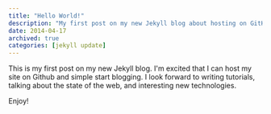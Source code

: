 ```yaml
---
title: "Hello World!"
description: "My first post on my new Jekyll blog about hosting on GitHub and starting to write about web development and new technologies."
date: 2014-04-17
archived: true
categories: [jekyll update]
---
```


This is my first post on my new Jekyll blog. I'm excited that I can host my site on Github and simple start blogging. I look forward to writing tutorials, talking about the state of the web, and interesting new technologies.

Enjoy!


